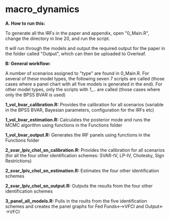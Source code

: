 # macro_dynamics

**A. How to run this:**

To generate all the IRFs in the paper and appendix, open "0_Main.R", change the directory in line 20, and run the script.

It will run through the models and output the required output for the paper in the folder called "Output", which can then be uploaded to Overleaf.

**B: General workflow:**

A number of scenarios assigned to "type" are found in 0_Main.R. For several of these model types, the following seven 7 scripts are called (those cases where a panel chart with all five models is generated in the end). For other model types, only the scripts with 1_.. are called (those cases where only the BPSS BVAR is used)


**1_vol_bvar_calibration.R:** Provides the calibration for all scenarios (variable in the BPSS BVAR, Bayesian parameters, configuration for the IRFs etc)

**1_vol_bvar_estimation.R:** Calculates the posterior mode and runs the MCMC algorithm using functions in the Functions folder

**1_vol_bvar_output.R:** Generates the IRF panels using functions in the Functions folder


**2_svar_lpiv_chol_sn_calibration.R:** Provides the calibration for all scenarios (for all the four other identification schemes: SVAR-IV, LP-IV, Cholesky, Sign Restrictions)

**2_svar_lpiv_chol_sn_estimation.R:** Estimates the four other identification schemes

**2_svar_lpiv_chol_sn_output.R:** Outputs the results from the four other identification schemes


**3_panel_all_models.R:** Pulls in the rsults from the five identification schemes and creates the panel graphs for Fed Funds<-->VFCI and Output<-->VFCI
